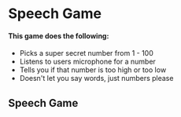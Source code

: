 # Speech Game

#### This game does the following:
- Picks a super secret number from 1 - 100
- Listens to users microphone for a number
- Tells you if that number is too high or too low
- Doesn't let you say words, just numbers please

## Speech Game
